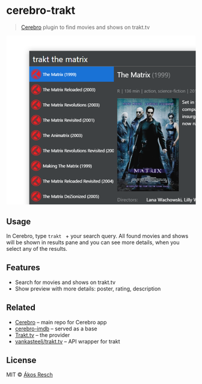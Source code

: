 # cerebro-trakt

> [Cerebro](http://www.cerebroapp.com) plugin to find movies and shows on trakt.tv

![](screenshot.png)


## Usage

In Cerebro, type `trakt ` + your search query. All found movies and shows will be shown in results pane and you can see more details, when you select any of the results.

## Features

* Search for movies and shows on trakt.tv
* Show preview with more details: poster, rating, description

## Related

- [Cerebro](http://github.com/KELiON/cerebro) – main repo for Cerebro app
- [cerebro-imdb](https://github.com/KELiON/cerebro-imdb) – served as a base
- [Trakt.tv](http://trakt.tv) – the provider
- [vankasteelj/trakt.tv](https://github.com/vankasteelj/trakt.tv) – API wrapper for trakt

## License

MIT © [Ákos Resch](https://github.com/ocreaper)
